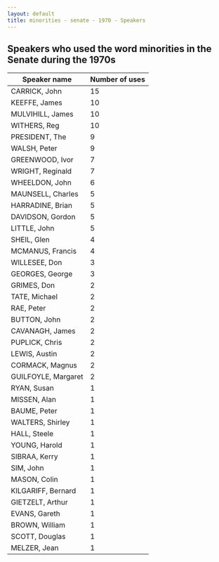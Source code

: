 ```yaml
---
layout: default
title: minorities - senate - 1970 - Speakers
---
```

## Speakers who used the word **minorities** in the Senate during the 1970s

| Speaker name | Number of uses |
|--------------|----------------|
|CARRICK, John|15|
|KEEFFE, James|10|
|MULVIHILL, James|10|
|WITHERS, Reg|10|
|PRESIDENT, The|9|
|WALSH, Peter|9|
|GREENWOOD, Ivor|7|
|WRIGHT, Reginald|7|
|WHEELDON, John|6|
|MAUNSELL, Charles|5|
|HARRADINE, Brian|5|
|DAVIDSON, Gordon|5|
|LITTLE, John|5|
|SHEIL, Glen|4|
|MCMANUS, Francis|4|
|WILLESEE, Don|3|
|GEORGES, George|3|
|GRIMES, Don|2|
|TATE, Michael|2|
|RAE, Peter|2|
|BUTTON, John|2|
|CAVANAGH, James|2|
|PUPLICK, Chris|2|
|LEWIS, Austin|2|
|CORMACK, Magnus|2|
|GUILFOYLE, Margaret|2|
|RYAN, Susan|1|
|MISSEN, Alan|1|
|BAUME, Peter|1|
|WALTERS, Shirley|1|
|HALL, Steele|1|
|YOUNG, Harold|1|
|SIBRAA, Kerry|1|
|SIM, John|1|
|MASON, Colin|1|
|KILGARIFF, Bernard|1|
|GIETZELT, Arthur|1|
|EVANS, Gareth|1|
|BROWN, William|1|
|SCOTT, Douglas|1|
|MELZER, Jean|1|

